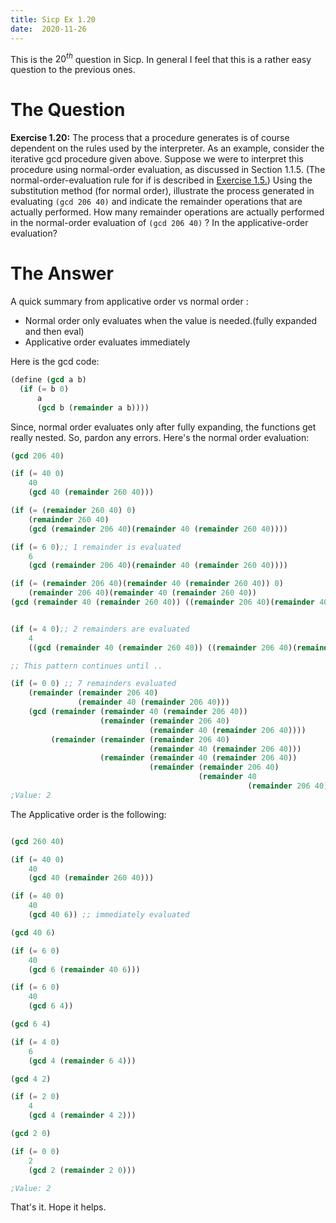 ```yaml
---
title: Sicp Ex 1.20
date:  2020-11-26
---
```


This is the $20^{th}$ question in Sicp. In general I feel that
this is a rather easy question to the previous ones.

# The Question 

**Exercise 1.20:** The process that a procedure generates is of course
dependent on the rules used by the interpreter. As an example,
consider the iterative gcd procedure given above. Suppose we
were to interpret this procedure using normal-order evaluation,
as discussed in Section 1.1.5. (The normal-order-evaluation rule
for if is described in [Exercise 1.5.](https://benjamin-philip.github.io/sicp/sicp-ex-1-5)) Using the substitution method
(for normal order), illustrate the process generated in evaluating
`(gcd 206 40)` and indicate the remainder operations that are
actually performed. How many remainder operations are actually
performed in the normal-order evaluation of `(gcd 206 40)` ? In
the applicative-order evaluation?

# The Answer

A quick summary from applicative order vs normal order : 

- Normal order only evaluates when the value is needed.(fully expanded and then eval)
- Applicative order evaluates immediately

Here is the gcd code:

```scheme
(define (gcd a b)
  (if (= b 0)
      a
      (gcd b (remainder a b))))
```

Since, normal order evaluates only after fully expanding, the functions get really nested.
So, pardon any errors. Here's the normal order evaluation:

```scheme
(gcd 206 40)

(if (= 40 0)
    40
    (gcd 40 (remainder 260 40)))

(if (= (remainder 260 40) 0)
    (remainder 260 40)
    (gcd (remainder 206 40)(remainder 40 (remainder 260 40))))

(if (= 6 0);; 1 remainder is evaluated 
    6
    (gcd (remainder 206 40)(remainder 40 (remainder 260 40))))

(if (= (remainder 206 40)(remainder 40 (remainder 260 40)) 0)
    (remainder 206 40)(remainder 40 (remainder 260 40))
(gcd (remainder 40 (remainder 260 40)) ((remainder 206 40)(remainder 40 (remainder 260 40)))))


(if (= 4 0);; 2 remainders are evaluated
    4
    ((gcd (remainder 40 (remainder 260 40)) ((remainder 206 40)(remainder 40 (remainder 260 40))))))

;; This pattern continues until ..

(if (= 0 0) ;; 7 remainders evaluated
    (remainder (remainder 206 40)
               (remainder 40 (remainder 206 40)))
    (gcd (remainder (remainder 40 (remainder 206 40))
                    (remainder (remainder 206 40)
                               (remainder 40 (remainder 206 40))))
         (remainder (remainder (remainder 206 40)
                               (remainder 40 (remainder 206 40)))
                    (remainder (remainder 40 (remainder 206 40))
                               (remainder (remainder 206 40)
                                          (remainder 40
                                                     (remainder 206 40)))))))
;Value: 2

```

The Applicative order is the following:

```scheme

(gcd 260 40)

(if (= 40 0)
    40
    (gcd 40 (remainder 260 40)))

(if (= 40 0)
    40
    (gcd 40 6)) ;; immediately evaluated

(gcd 40 6)

(if (= 6 0)
    40
    (gcd 6 (remainder 40 6)))

(if (= 6 0)
    40
    (gcd 6 4))

(gcd 6 4)

(if (= 4 0)
    6
    (gcd 4 (remainder 6 4)))

(gcd 4 2)

(if (= 2 0)
    4
    (gcd 4 (remainder 4 2)))

(gcd 2 0)

(if (= 0 0)
    2
    (gcd 2 (remainder 2 0)))

;Value: 2
```

That's it. Hope it helps.
